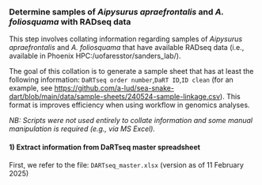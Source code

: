 ### Determine samples of <i>Aipysurus apraefrontalis</i> and <i>A. foliosquama</i> with RADseq data

This step involves collating information regarding samples of <i>Aipysurus apraefrontalis</i> and <i>A. foliosquama</i> that have available RADseq data (i.e., available in Phoenix HPC:/uofaresstor/sanders_lab/).<br>

The goal of this collation is to generate a sample sheet that has at least the following information: `DaRTseq order number`,`DaRT ID`,`ID clean` (for an example, see https://github.com/a-lud/sea-snake-dart/blob/main/data/sample-sheets/240524-sample-linkage.csv).
This format is improves efficiency when using workflow in genomics analyses.<br>

<i>NB: Scripts were not used entirely to collate information and some manual manipulation is required (e.g., via MS Excel).</i><br>

#### 1) Extract information from DaRTseq master spreadsheet
First, we refer to the file: `DARTseq_master.xlsx` (version as of 11 February 2025)